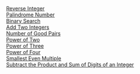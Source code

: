 [Reverse Integer](https://leetcode.com/problems/reverse-integer/)<br/>
[Palindrome Number](https://leetcode.com/problems/palindrome-number/)<br/>
[Binary Search](https://leetcode.com/problems/binary-search/)<br/>
[Add Two Integers](https://leetcode.com/problems/add-two-integers/)<br/>
[Number of Good Pairs](https://leetcode.com/problems/number-of-good-pairs/)<br/>
[Power of Two](https://leetcode.com/problems/power-of-two/submissions/874171026/)<br/>
[Power of Three](https://leetcode.com/problems/power-of-three/description/)<br/>
[Power of Four](https://leetcode.com/problems/power-of-four/description/)<br/>
[Smallest Even Multiple](https://leetcode.com/problems/smallest-even-multiple/description/)<br/>
[Subtract the Product and Sum of Digits of an Integer](https://leetcode.com/problems/subtract-the-product-and-sum-of-digits-of-an-integer/description/)<br/>

